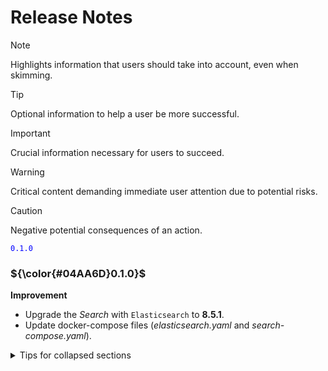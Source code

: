 # Release Notes


> [!NOTE]  
> Highlights information that users should take into account, even when skimming.

> [!TIP]
> Optional information to help a user be more successful.

> [!IMPORTANT]  
> Crucial information necessary for users to succeed.

> [!WARNING]  
> Critical content demanding immediate user attention due to potential risks.

> [!CAUTION]
> Negative potential consequences of an action.

<code style="color : blue">0.1.0</code>

### <span>${\color{#04AA6D}0.1.0}$</span>






**Improvement**
* Upgrade the *Search* with `Elasticsearch` to **8.5.1**.
* Update docker-compose files (*elasticsearch.yaml* and *search-compose.yaml*).


<details>
<summary>Tips for collapsed sections</summary>

### You can add a header
You can add text within a collapsed section. 
You can add an image or a code block, too.

```ruby
   puts "Hello World"
```
</details>